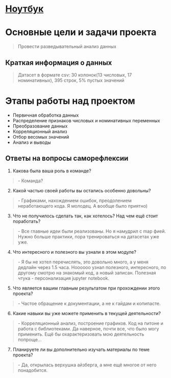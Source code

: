 # [Ноутбук](https://github.com/Sly-Dog/skillfactory_rds/blob/main/module_2/stud_math_EDA.ipynb)

# Основные цели и задачи проекта
>Провести разведывательный анализ данных

## Краткая информация о данных
>Датасет в формате csv: 30 колонок(13 числовых, 17 номинативных), 395 строк, 
5% пустых значений

# Этапы работы над проектом
*  Первичная обработка данных
*  Распределение признаков числовых и номинативных переменных
*  Преобразование данных
*  Корреляционный анализ
*  Отбор весомых значений
*  Анализ и выводы

## Ответы на вопросы саморефлексии

1. Какова была ваша роль в команде?
>\- Команда?

2. Какой частью своей работы вы остались особенно довольны?
>\- Графиками, нахождением ошибок, преодолением неработающего кода. Я молодец.
А вообще было приятно) 

3. Что не получилось сделать так, как хотелось? Над чем ещё стоит поработать?
>\- Все главные идеи были реализованы. Но я намудрил с map фией. 
  Нужно больше практики, пора тренироваться на датасетах уже уже.
  
4. Что интересного и полезного вы узнали в этом модуле?
>\- Я бы не хотел перечислять, это довольно много, а у меня дедлайн через 1.5 часа.
>Ноооооо узнал полезного, интересного, по другому смотрю на знакомый код, а новый 
>записан. Полезная чтука - персонализация jupyter notebook.

5. Что является вашим главным результатом при прохождении этого проекта?
>\- Частое обращение к документации, а не к гайдам и копипасте.

6. Какие навыки вы уже можете применить в текущей деятельности?
>\- Корреляционный анализ, построение графиков. Код на питоне и работа с библиотеками.
Да наверное, почти все, что было могу применить. Ещё бы охарактеризовать мою 
деятельность попроще...

7. Планируете ли вы дополнительно изучать материалы по теме проекта?
>\- Да, открылась верхушка айзберга, а мне ещё многое от него понадобится.
